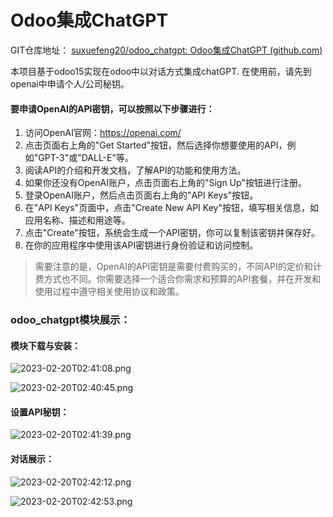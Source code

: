 # Odoo集成ChatGPT

GIT仓库地址： [suxuefeng20/odoo_chatgpt: Odoo集成ChatGPT (github.com)](https://github.com/suxuefeng20/odoo_chatgpt)

本项目基于odoo15实现在odoo中以对话方式集成chatGPT. 在使用前，请先到openai中申请个人/公司秘钥。



#### 要申请OpenAI的API密钥，可以按照以下步骤进行：

1. 访问OpenAI官网：https://openai.com/
2. 点击页面右上角的"Get Started"按钮，然后选择你想要使用的API，例如"GPT-3"或"DALL-E"等。
3. 阅读API的介绍和开发文档，了解API的功能和使用方法。
4. 如果你还没有OpenAI账户，点击页面右上角的"Sign Up"按钮进行注册。
5. 登录OpenAI账户，然后点击页面右上角的"API Keys"按钮。
6. 在"API Keys"页面中，点击"Create New API Key"按钮，填写相关信息，如应用名称、描述和用途等。
7. 点击"Create"按钮，系统会生成一个API密钥，你可以复制该密钥并保存好。
8. 在你的应用程序中使用该API密钥进行身份验证和访问控制。

> 需要注意的是，OpenAI的API密钥是需要付费购买的，不同API的定价和计费方式也不同。你需要选择一个适合你需求和预算的API套餐，并在开发和使用过程中遵守相关使用协议和政策。



### odoo_chatgpt模块展示：

#### 模块下载与安装：

![2023-02-20T02:41:08.png][1]

![2023-02-20T02:40:45.png][2]



#### 设置API秘钥：

![2023-02-20T02:41:39.png][3]



#### 对话展示：

![2023-02-20T02:42:12.png][4]

![2023-02-20T02:42:53.png][5]


[1]: https://www.cdooc.com/usr/uploads/2023/02/355614393.png
[2]: https://www.cdooc.com/usr/uploads/2023/02/530962355.png
[3]: https://www.cdooc.com/usr/uploads/2023/02/1156724457.png
[4]: https://www.cdooc.com/usr/uploads/2023/02/2051518922.png
[5]: https://www.cdooc.com/usr/uploads/2023/02/3775047589.png